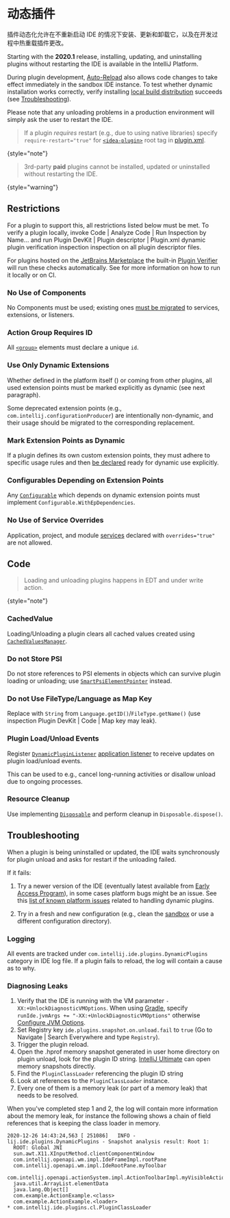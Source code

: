 <!-- Copyright 2000-2023 JetBrains s.r.o. and contributors. Use of this source code is governed by the Apache 2.0 license. -->

# 动态插件

<link-summary>插件动态化允许在不重新启动 IDE 的情况下安装、更新和卸载它，以及在开发过程中热重载插件更改。</link-summary>

Starting with the **2020.1** release, installing, updating, and uninstalling plugins without restarting the IDE is available in the IntelliJ Platform.

During plugin development, [Auto-Reload](ide_development_instance.md#enabling-auto-reload) also allows code changes to take effect immediately in the sandbox IDE instance.
To test whether dynamic installation works correctly, verify installing [local build distribution](publishing_plugin.md#building-distribution) succeeds (see [Troubleshooting](#troubleshooting)).

Please note that any unloading problems in a production environment will simply ask the user to restart the IDE.

> If a plugin _requires_ restart (e.g., due to using native libraries) specify `require-restart="true"` for [`<idea-plugin>`](plugin_configuration_file.md#idea-plugin) root tag in <path>[plugin.xml](plugin_configuration_file.md)</path>.
>
{style="note"}

> 3rd-party **paid** plugins cannot be installed, updated or uninstalled without restarting the IDE.
>
{style="warning"}

## Restrictions

For a plugin to support this, all restrictions listed below must be met.
To verify a plugin locally, invoke <ui-path>Code | Analyze Code | Run Inspection by Name...</ui-path> and run <control>Plugin DevKit | Plugin descriptor | Plugin.xml dynamic plugin verification inspection</control> inspection on all plugin descriptor files.

For plugins hosted on the [JetBrains Marketplace](https://plugins.jetbrains.com) the built-in [Plugin Verifier](https://blog.jetbrains.com/platform/2018/07/plugins-repository-now-integrates-with-the-plugin-verification-tool/) will run these checks automatically.
See [](verifying_plugin_compatibility.md#plugin-verifier) for more information on how to run it locally or on CI.

### No Use of Components

No Components must be used; existing ones [must be migrated](plugin_components.md) to services, extensions, or listeners.

### Action Group Requires ID

All [`<group>`](plugin_configuration_file.md#idea-plugin__actions__group) elements must declare a unique `id`.

### Use Only Dynamic Extensions

Whether defined in the platform itself ([](extension_point_list.md)) or coming from other plugins, all used extension points must be marked explicitly as dynamic (see next paragraph).

Some deprecated extension points (e.g., `com.intellij.configurationProducer`) are intentionally non-dynamic, and their usage should be migrated to the corresponding replacement.

### Mark Extension Points as Dynamic

If a plugin defines its own custom extension points, they must adhere to specific usage rules and then [be declared](plugin_extension_points.md#dynamic-extension-points) ready for dynamic use explicitly.

### Configurables Depending on Extension Points

Any [`Configurable`](%gh-ic%/platform/ide-core/src/com/intellij/openapi/options/Configurable.java) which depends on dynamic extension points must implement `Configurable.WithEpDependencies`.

### No Use of Service Overrides

Application, project, and module [services](plugin_services.md) declared with `overrides="true"` are not allowed.

## Code

> Loading and unloading plugins happens in EDT and under write action.
>
{style="note"}

### CachedValue

Loading/Unloading a plugin clears all cached values created using [`CachedValuesManager`](%gh-ic%/platform/core-api/src/com/intellij/psi/util/CachedValuesManager.java).

### Do not Store PSI

Do not store references to PSI elements in objects which can survive plugin loading or unloading; use [`SmartPsiElementPointer`](%gh-ic%/platform/core-api/src/com/intellij/psi/SmartPsiElementPointer.java) instead.

### Do not Use FileType/Language as Map Key

Replace with `String` from `Language.getID()`/`FileType.getName()` (use inspection <control>Plugin DevKit | Code | Map key may leak</control>).

### Plugin Load/Unload Events

Register [`DynamicPluginListener`](%gh-ic%/platform/core-api/src/com/intellij/ide/plugins/DynamicPluginListener.kt) [application listener](plugin_listeners.md) to receive updates on plugin load/unload events.

This can be used to e.g., cancel long-running activities or disallow unload due to ongoing processes.

### Resource Cleanup

Use [](plugin_services.md) implementing [`Disposable`](%gh-ic%/platform/util/src/com/intellij/openapi/Disposable.java) and perform cleanup in `Disposable.dispose()`.

## Troubleshooting

When a plugin is being uninstalled or updated, the IDE waits synchronously for plugin unload and asks for restart if the unloading failed.

If it fails:

1. Try a newer version of the IDE (eventually latest available from [Early Access Program](https://eap.jetbrains.com)), in some cases platform bugs might be an issue.
   See this [list of known platform issues](https://youtrack.jetbrains.com/issues/IDEA?q=%23dynamic-plugins%20) related to handling dynamic plugins.

2. Try in a fresh and new configuration (e.g., clean the [sandbox](ide_development_instance.md#开发实例沙盒目录) or use a different configuration directory).

### Logging

All events are tracked under `com.intellij.ide.plugins.DynamicPlugins` category in IDE log file.
If a plugin fails to reload, the log will contain a cause as to why.

### Diagnosing Leaks

<procedure title="Finding leaks preventing unload">

1. Verify that the IDE is running with the VM parameter `-XX:+UnlockDiagnosticVMOptions`. When using [Gradle](configuring_plugin_project.md), specify `runIde.jvmArgs += "-XX:+UnlockDiagnosticVMOptions"` otherwise [Configure JVM Options](https://www.jetbrains.com/help/idea/tuning-the-ide.html#procedure-jvm-options).
2. Set Registry key `ide.plugins.snapshot.on.unload.fail` to `true` (Go to <ui-path>Navigate | Search Everywhere</ui-path> and type `Registry`).
3. Trigger the plugin reload.
4. Open the <path>.hprof</path> memory snapshot generated in user home directory on plugin unload, look for the plugin ID string. [IntelliJ Ultimate](https://www.jetbrains.com/help/idea/analyze-hprof-memory-snapshots.html) can open memory snapshots directly.
5. Find the `PluginClassLoader` referencing the plugin ID string
6. Look at references to the `PluginClassLoader` instance.
7. Every one of them is a memory leak (or part of a memory leak) that needs to be resolved.

</procedure>

When you've completed step 1 and 2, the log will contain more information about the memory leak, for instance the following shows a chain of field references that
is keeping the class loader in memory.

```text
2020-12-26 14:43:24,563 [ 251086]   INFO - lij.ide.plugins.DynamicPlugins - Snapshot analysis result: Root 1:
  ROOT: Global JNI
  sun.awt.X11.XInputMethod.clientComponentWindow
  com.intellij.openapi.wm.impl.IdeFrameImpl.rootPane
  com.intellij.openapi.wm.impl.IdeRootPane.myToolbar
  com.intellij.openapi.actionSystem.impl.ActionToolbarImpl.myVisibleActions
  java.util.ArrayList.elementData
  java.lang.Object[]
  com.example.ActionExample.<class>
  com.example.ActionExample.<loader>
* com.intellij.ide.plugins.cl.PluginClassLoader
```
